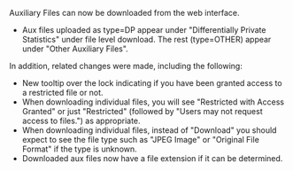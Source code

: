 Auxiliary Files can now be downloaded from the web interface.

- Aux files uploaded as type=DP appear under "Differentially Private Statistics" under file level download. The rest (type=OTHER) appear under "Other Auxiliary Files".

In addition, related changes were made, including the following:

- New tooltip over the lock indicating if you have been granted access to a restricted file or not.
- When downloading individual files, you will see "Restricted with Access Granted" or just "Restricted" (followed by "Users may not request access to files.") as appropriate.
- When downloading individual files, instead of "Download" you should expect to see the file type such as "JPEG Image" or "Original File Format" if the type is unknown.
- Downloaded aux files now have a file extension if it can be determined.
